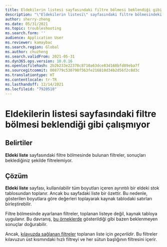 ```yaml
---
title: Eldekilerin listesi sayfasındaki filtre bölmesi beklendiği gibi çalışmıyor
description: "\"Eldekilerin listesi\" sayfasındaki filtre bölmesindeki filtreler, sonuçları beklediğiniz şekilde filtrelemiyor."
author: sherry-zheng
ms.date: 05/31/2021
ms.topic: troubleshooting
ms.search.form: ''
audience: Application User
ms.reviewer: kamaybac
ms.search.region: Global
ms.author: chuzheng
ms.search.validFrom: 2021-05-31
ms.dyn365.ops.version: 10.0.16
ms.openlocfilehash: 2b2b233e22378c8710a63dce83d168bfd89eba7f
ms.sourcegitcommit: 008779c530798f563fe216810d34b2d56f2c8d3c
ms.translationtype: HT
ms.contentlocale: tr-TR
ms.lasthandoff: 12/14/2021
ms.locfileid: "7920510"
---
```

# <a name="the-filter-pane-on-the-on-hand-list-page-doesnt-work-as-expected"></a>Eldekilerin listesi sayfasındaki filtre bölmesi beklendiği gibi çalışmıyor

## <a name="symptoms"></a>Belirtiler

**Eldeki liste** sayfasındaki filtre bölmesinde bulunan filtreler, sonuçları beklediğiniz şekilde filtrelemiyor.

## <a name="resolution"></a>Çözüm

**Eldeki liste** sayfası, kullanılabilir tüm boyutları içeren ayrıntılı bir eldeki stok tablosundan toplanır. Ancak bu sayfadaki liste bir özettir. Bu nedenle, gösterilen boyutlara göre değerleri toplayarak kaynak tablodaki satırları birleştirebilir.

Filtre bölmesinde ayarlanan filtreler, toplanan listeye değil, kaynak tabloya uygulanır. Bu davranış, [bu örneklerde](/dynamics365/supply-chain/inventory/inventory-on-hand-list.md#examples) gösterildiği gibi bazen beklenmeyen sonuçlar doğurabilir.

Ancak, [kılavuzda sağlanan filtreler](/dynamics365/supply-chain/inventory/inventory-on-hand-list.md#grid-filters) toplanan liste için *geçerlidir*. Bu filtreler kılavuzun üst kısmındaki hızlı filtreyi ve her sütun başlığının filtresini içerir.
